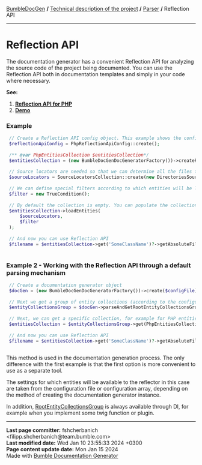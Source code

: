 <embed> <a href="/docs/README.md">BumbleDocGen</a> <b>/</b> <a href="/docs/tech/readme.md">Technical description of the project</a> <b>/</b> <a href="/docs/tech/02_parser/readme.md">Parser</a> <b>/</b> Reflection API<hr> </embed>

<embed> <h1>Reflection API</h1> </embed>

The documentation generator has a convenient Reflection API for analyzing the source code of the project being documented.
You can use the Reflection API both in documentation templates and simply in your code where necessary.

**See:**
1) **<a href="/docs/tech/02_parser/reflectionApi/php/readme.md">Reflection API for PHP</a>**
2) **[Demo](/demo/demo6-reflection-api/demoScript.php)**

<embed> <h3>Example</h3> </embed>

```php
 // Create a Reflection API config object. This example shows the config for parsing PHP code
 $reflectionApiConfig = PhpReflectionApiConfig::create();
 
 /** @var PhpEntitiesCollection $entitiesCollection*/
 $entitiesCollection = (new BumbleDocGenDocGeneratorFactory())->createRootEntitiesCollection($reflectionApiConfig);
 
 // Source locators are needed so that we can determine all the files that will be traversed to fill the collection with data
 $sourceLocators = SourceLocatorsCollection::create(new DirectoriesSourceLocator([__DIR__]));
 
 // We can define special filters according to which entities will be loaded
 $filter = new TrueCondition();
 
 // By default the collection is empty. You can populate the collection with data
 $entitiesCollection->loadEntities(
     $sourceLocators,
     $filter
 );
 
 // And now you can use Reflection API
 $filename = $entitiesCollection->get('SomeClassName')?->getAbsoluteFileName();
 
```


<embed> <h3>Example 2 - Working with the Reflection API through a default parsing mechanism</h3> </embed>

```php
 // Create a documentation generator object
 $docGen = (new BumbleDocGenDocGeneratorFactory())->create($configFile);
 
 // Next we get a group of entity collections (according to the configuration)
 $entityCollectionsGroup = $docGen->parseAndGetRootEntityCollectionsGroup();
 
 // Next, we can get a specific collection, for example for PHP entities
 $entitiesCollection = $entityCollectionsGroup->get(PhpEntitiesCollection::class);
 
 // And now you can use Reflection API
 $filename = $entitiesCollection->get('SomeClassName')?->getAbsoluteFileName();
 
```


This method is used in the documentation generation process.
The only difference with the first example is that the first option is more convenient to use as a separate tool.

The settings for which entities will be available to the reflector in this case are taken from the configuration file or configuration array, depending on the method of creating the documentation generator instance.

In addition, <a href="/docs/tech/02_parser/reflectionApi/classes/RootEntityCollectionsGroup.md">RootEntityCollectionsGroup</a> is always available through DI, for example when you implement some twig function or plugin.


<div id='page_committer_info'>
<hr>
<b>Last page committer:</b> fshcherbanich &lt;filipp.shcherbanich@team.bumble.com&gt;<br><b>Last modified date:</b>   Wed Jan 10 23:55:33 2024 +0300<br><b>Page content update date:</b> Mon Jan 15 2024<br>Made with <a href='https://github.com/bumble-tech/bumble-doc-gen/blob/master/docs/README.md'>Bumble Documentation Generator</a></div>